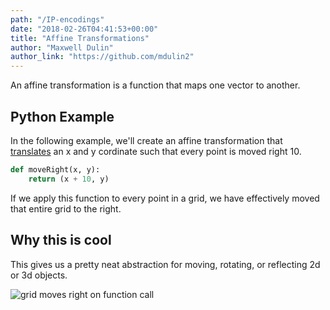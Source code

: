 ```yaml
---
path: "/IP-encodings"
date: "2018-02-26T04:41:53+00:00"
title: "Affine Transformations"
author: "Maxwell Dulin"
author_link: "https://github.com/mdulin2"
---
```


An affine transformation is a function that maps one vector to another.

## Python Example

In the following example, we'll create an affine transformation that [translates](<https://en.wikipedia.org/wiki/Translation_(geometry)>) an x and y cordinate such that every point is moved right 10.

```python
def moveRight(x, y):
    return (x + 10, y)
```

If we apply this function to every point in a grid, we have effectively moved that entire grid to the right.

## Why this is cool

This gives us a pretty neat abstraction for moving, rotating, or reflecting 2d or 3d objects.

![grid moves right on function call](https://i.imgur.com/dsTaScv.png)
